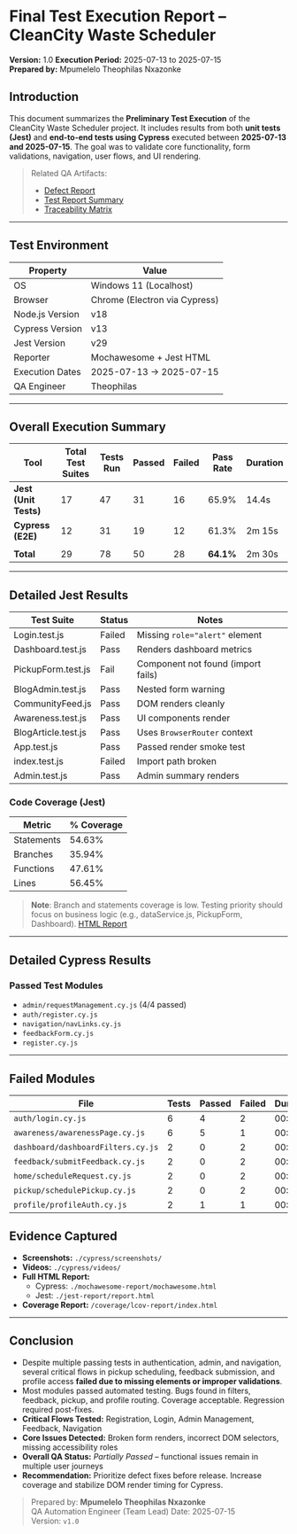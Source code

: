 # Final Test Execution Report – CleanCity Waste Scheduler

**Version:** 1.0
**Execution Period:** 2025-07-13 to 2025-07-15  
**Prepared by:** Mpumelelo Theophilas Nxazonke  

## Introduction

This document summarizes the **Preliminary Test Execution** of the CleanCity Waste Scheduler project. It includes results from both **unit tests (Jest)** and **end-to-end tests using Cypress** executed between **2025-07-13 and 2025-07-15**. The goal was to validate core functionality, form validations, navigation, user flows, and UI rendering.

> Related QA Artifacts:
> - [Defect Report](../final_docs/Defect_Report.md)
> - [Test Report Summary](../final_docs/Test_Report_Summary.md)
> - [Traceability Matrix](../final_docs/Traceability_Matrix.md)

---

## Test Environment

| Property         | Value                          |
|------------------|-------------------------------|
| OS               | Windows 11 (Localhost)         |
| Browser          | Chrome (Electron via Cypress)  |
| Node.js Version  | v18                            |
| Cypress Version  | v13                            |
| Jest Version     | v29                            |
| Reporter         | Mochawesome + Jest HTML        |
| Execution Dates  | 2025-07-13 → 2025-07-15        |
| QA Engineer      | Theophilas                     |

---

## Overall Execution Summary


| Tool     | Total Test Suites | Tests Run | Passed | Failed | Pass Rate | Duration |
|----------|-------------------|-----------|--------|--------|-----------|----------|
| **Jest (Unit Tests)** | 17 | 47 | 31 | 16 | 65.9% | 14.4s |
| **Cypress (E2E)** | 12 | 31 | 19 | 12 | 61.3% | 2m 15s |
|          |                   |           |        |        |           |          |
| **Total**| 29  | 78        | 50     | 28     | **64.1%** | 2m 30s   |

---

## Detailed Jest Results

| Test Suite         | Status | Notes |
|--------------------|--------|-------|
| Login.test.js      | Failed | Missing `role="alert"` element |
| Dashboard.test.js  | Pass | Renders dashboard metrics |
| PickupForm.test.js | Fail | Component not found (import fails) |
| BlogAdmin.test.js  | Pass | Nested form warning |
| CommunityFeed.js   | Pass | DOM renders cleanly |
| Awareness.test.js  | Pass | UI components render |
| BlogArticle.test.js| Pass | Uses `BrowserRouter` context |
| App.test.js        | Pass | Passed render smoke test |
| index.test.js      | Failed | Import path broken |
| Admin.test.js      | Pass | Admin summary renders |

### Code Coverage (Jest)

| **Metric** | **% Coverage** |
|--------------|------------|
| Statements | 54.63% |
| Branches | 35.94% |
| Functions | 47.61% |
| Lines | 56.45% |

> **Note**: Branch and statements coverage is low. Testing priority should focus on business logic (e.g., dataService.js, PickupForm, Dashboard).
> [HTML Report](../jest-report/report.html)

---

## Detailed Cypress Results

### Passed Test Modules

- `admin/requestManagement.cy.js` (4/4 passed)
- `auth/register.cy.js`
- `navigation/navLinks.cy.js`
- `feedbackForm.cy.js`
- `register.cy.js`

---

## Failed Modules

| File                                | Tests | Passed | Failed | Duration |
|-------------------------------------|--------|--------|--------|----------|
| `auth/login.cy.js`                  | 6      | 4      | 2      | 00:16s   |
| `awareness/awarenessPage.cy.js`     | 6      | 5      | 1      | 00:43s   |
| `dashboard/dashboardFilters.cy.js`  | 2      | 0      | 2      | 00:10s   |
| `feedback/submitFeedback.cy.js`     | 2      | 0      | 2      | 00:09s   |
| `home/scheduleRequest.cy.js`        | 2      | 0      | 2      | 00:10s   |
| `pickup/schedulePickup.cy.js`       | 2      | 0      | 2      | 00:09s   |
| `profile/profileAuth.cy.js`         | 2      | 1      | 1      | 00:08s   |

## Evidence Captured

- **Screenshots:** `./cypress/screenshots/`
- **Videos:** `./cypress/videos/`
- **Full HTML Report:**
  - Cypress: `./mochawesome-report/mochawesome.html`
  - Jest: `./jest-report/report.html`
- **Coverage Report:** `/coverage/lcov-report/index.html`
  
---

## Conclusion

- Despite multiple passing tests in authentication, admin, and navigation, several critical flows in pickup scheduling, feedback submission, and profile access **failed due to missing elements or improper validations**.
- Most modules passed automated testing. Bugs found in filters, feedback, pickup,  and profile routing. Coverage acceptable. Regression required post-fixes.
- **Critical Flows Tested:** Registration, Login, Admin Management, Feedback, Navigation
- **Core Issues Detected:** Broken form renders, incorrect DOM selectors, missing accessibility roles
- **Overall QA Status:** *Partially Passed* – functional issues remain in multiple user journeys
- **Recommendation:** Prioritize defect fixes before release. Increase coverage and stabilize DOM render timing for Cypress.

> Prepared by: **Mpumelelo Theophilas Nxazonke**  
> QA Automation Engineer (Team Lead) 
> Date: 2025-07-15  
> Version: `v1.0`
